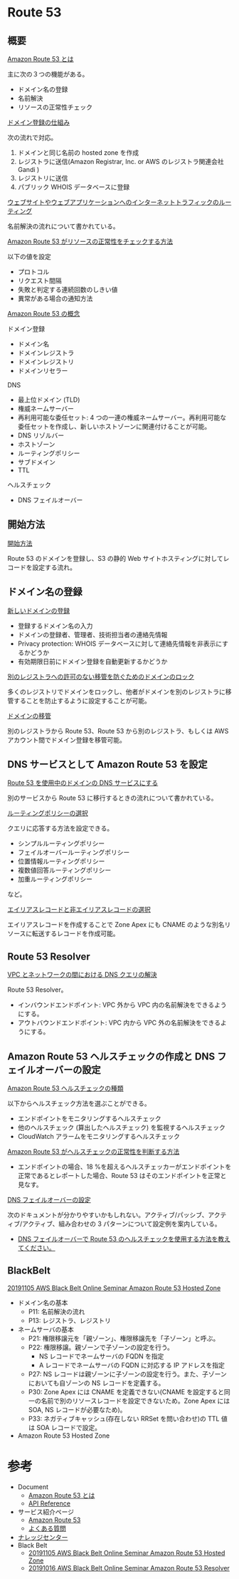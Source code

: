 
# Route 53

## 概要

[Amazon Route 53 とは](https://docs.aws.amazon.com/ja_jp/Route53/latest/DeveloperGuide/Welcome.html)

主に次の３つの機能がある。

* ドメイン名の登録
* 名前解決
* リソースの正常性チェック


[ドメイン登録の仕組み](https://docs.aws.amazon.com/ja_jp/Route53/latest/DeveloperGuide/welcome-domain-registration.html)

次の流れで対応。

1. ドメインと同じ名前の hosted zone を作成
1. レジストラに送信(Amazon Registrar, Inc. or AWS のレジストラ関連会社 Gandi )
1. レジストリに送信
1. パブリック WHOIS データベースに登録


[ウェブサイトやウェブアプリケーションへのインターネットトラフィックのルーティング](https://docs.aws.amazon.com/ja_jp/Route53/latest/DeveloperGuide/welcome-dns-service.html)

名前解決の流れについて書かれている。


[Amazon Route 53 がリソースの正常性をチェックする方法](https://docs.aws.amazon.com/ja_jp/Route53/latest/DeveloperGuide/welcome-health-checks.html)

以下の値を設定

* プロトコル
* リクエスト間隔
* 失敗と判定する連続回数のしきい値
* 異常がある場合の通知方法


[Amazon Route 53 の概念](https://docs.aws.amazon.com/ja_jp/Route53/latest/DeveloperGuide/route-53-concepts.html)

ドメイン登録

* ドメイン名
* ドメインレジストラ
* ドメインレジストリ
* ドメインリセラー

DNS

* 最上位ドメイン (TLD)
* 権威ネームサーバー
* 再利用可能な委任セット: 4 つの一連の権威ネームサーバー。再利用可能な委任セットを作成し、新しいホストゾーンに関連付けることが可能。
* DNS リゾルバー
* ホストゾーン
* ルーティングポリシー
* サブドメイン
* TTL

ヘルスチェック

* DNS フェイルオーバー



## 開始方法

[開始方法](https://docs.aws.amazon.com/ja_jp/Route53/latest/DeveloperGuide/getting-started.html)

Route 53 のドメインを登録し、S3 の静的 Web サイトホスティングに対してレコードを設定する流れ。



## ドメイン名の登録

[新しいドメインの登録](https://docs.aws.amazon.com/ja_jp/Route53/latest/DeveloperGuide/domain-register.html)

* 登録するドメイン名の入力
* ドメインの登録者、管理者、技術担当者の連絡先情報
* Privacy protection: WHOIS データベースに対して連絡先情報を非表示にするかどうか
* 有効期限日前にドメイン登録を自動更新するかどうか


[別のレジストラへの許可のない移管を防ぐためのドメインのロック](https://docs.aws.amazon.com/ja_jp/Route53/latest/DeveloperGuide/domain-lock.html)

多くのレジストリでドメインをロックし、他者がドメインを別のレジストラに移管することを防止するように設定することが可能。


[ドメインの移管](https://docs.aws.amazon.com/ja_jp/Route53/latest/DeveloperGuide/domain-transfer.html)

別のレジストラから Route 53、Route 53 から別のレジストラ、もしくは AWS アカウント間でドメイン登録を移管可能。



## DNS サービスとして Amazon Route 53 を設定

[Route 53 を使用中のドメインの DNS サービスにする](https://docs.aws.amazon.com/ja_jp/Route53/latest/DeveloperGuide/migrate-dns-domain-in-use.html)

別のサービスから Route 53 に移行するときの流れについて書かれている。


[ルーティングポリシーの選択](https://docs.aws.amazon.com/ja_jp/Route53/latest/DeveloperGuide/routing-policy.html)

クエリに応答する方法を設定できる。

* シンプルルーティングポリシー
* フェイルオーバールーティングポリシー
* 位置情報ルーティングポリシー
* 複数値回答ルーティングポリシー
* 加重ルーティングポリシー

など。


[エイリアスレコードと非エイリアスレコードの選択](https://docs.aws.amazon.com/ja_jp/Route53/latest/DeveloperGuide/resource-record-sets-choosing-alias-non-alias.html)

エイリアスレコードを作成することで Zone Apex にも CNAME のような別名リソースに転送するレコードを作成可能。



## Route 53 Resolver

[VPC とネットワークの間における DNS クエリの解決](https://docs.aws.amazon.com/ja_jp/Route53/latest/DeveloperGuide/resolver.html)

Route 53 Resolver。

* インバウンドエンドポイント: VPC 外から VPC 内の名前解決をできるようにする。
* アウトバウンドエンドポイント: VPC 内から VPC 外の名前解決をできるようにする。



## Amazon Route 53 ヘルスチェックの作成と DNS フェイルオーバーの設定

[Amazon Route 53 ヘルスチェックの種類](https://docs.aws.amazon.com/ja_jp/Route53/latest/DeveloperGuide/health-checks-types.html)

以下からヘルスチェック方法を選ぶことができる。

* エンドポイントをモニタリングするヘルスチェック
* 他のヘルスチェック (算出したヘルスチェック) を監視するヘルスチェック
* CloudWatch アラームをモニタリングするヘルスチェック


[Amazon Route 53 がヘルスチェックの正常性を判断する方法](https://docs.aws.amazon.com/ja_jp/Route53/latest/DeveloperGuide/dns-failover-determining-health-of-endpoints.html)

* エンドポイントの場合、18 %を超えるヘルスチェッカーがエンドポイントを正常であるとレポートした場合、Route 53 はそのエンドポイントを正常と見なす。


[DNS フェイルオーバーの設定](https://docs.aws.amazon.com/ja_jp/Route53/latest/DeveloperGuide/dns-failover-configuring.html)

次のドキュメントが分かりやすいかもしれない。アクティブ/パッシブ、アクティブ/アクティブ、組み合わせの 3 パターンについて設定例を案内している。

* [DNS フェイルオーバーで Route 53 のヘルスチェックを使用する方法を教えてください。](https://aws.amazon.com/jp/premiumsupport/knowledge-center/route-53-dns-health-checks/)


## BlackBelt

[20191105 AWS Black Belt Online Seminar Amazon Route 53 Hosted Zone](https://www.slideshare.net/AmazonWebServicesJapan/20191105-aws-black-belt-online-seminar-amazon-route-53-hosted-zone-193836805)

* ドメイン名の基本
  * P11: 名前解決の流れ
  * P13: レジストラ、レジストリ
* ネームサーバの基本
  * P21: 権限移譲元を「親ゾーン」、権限移譲先を「子ゾーン」と呼ぶ。
  * P22: 権限移譲。親ゾーンで子ゾーンの設定を行う。
    * NS レコードでネームサーバの FQDN を指定
    * A レコードでネームサーバの FQDN に対応する IP アドレスを指定
  * P27: NS レコードは親ゾーンに子ゾーンの設定を行う。また、子ゾーンにおいても自ゾーンの NS レコードを定義する。
  * P30: Zone Apex には CNAME を定義できない(CNAME を設定すると同一の名前で別のリソースレコードを設定できないため。Zone Apex には SOA, NS レコードが必要なため)。
  * P33: ネガティブキャッシュ(存在しない RRSet を問い合わせ)の TTL 値は SOA レコードで設定。
* Amazon Route 53 Hosted Zone  


# 参考

* Document
  * [Amazon Route 53 とは](https://docs.aws.amazon.com/ja_jp/Route53/latest/DeveloperGuide/Welcome.html)
  * [API Reference](https://docs.aws.amazon.com/ja_jp/Route53/latest/APIReference/Welcome.html)
* サービス紹介ページ
  * [Amazon Route 53](https://aws.amazon.com/jp/route53/)
  * [よくある質問](https://aws.amazon.com/jp/route53/faqs/)
* [ナレッジセンター](https://aws.amazon.com/jp/premiumsupport/knowledge-center/#Amazon_Route_53)
* Black Belt
  * [20191105 AWS Black Belt Online Seminar Amazon Route 53 Hosted Zone](https://www.slideshare.net/AmazonWebServicesJapan/20191105-aws-black-belt-online-seminar-amazon-route-53-hosted-zone-193836805)
  * [20191016 AWS Black Belt Online Seminar Amazon Route 53 Resolver](https://www.slideshare.net/AmazonWebServicesJapan/20191016-aws-black-belt-online-seminar-amazon-route-53-resolver)


